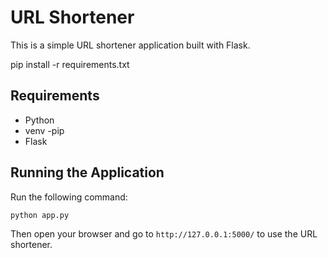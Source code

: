 # URL Shortener

This is a simple URL shortener application built with Flask.

pip install -r requirements.txt

## Requirements
- Python 
- venv
-pip
- Flask

## Running the Application
Run the following command:
```bash
python app.py
```
Then open your browser and go to `http://127.0.0.1:5000/` to use the URL shortener.
